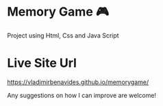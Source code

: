 # Memory Game 🎮
 Project using Html, Css and Java Script

# Live Site Url
https://vladimirbenavides.github.io/memorygame/

Any suggestions on how I can improve are welcome!
